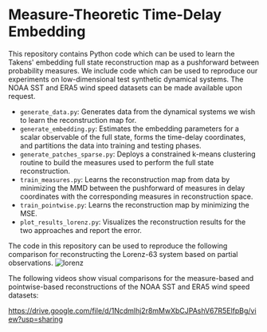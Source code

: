 # Measure-Theoretic Time-Delay Embedding

This repository contains Python code which can be used to learn the Takens' embedding full state reconstruction map as a pushforward between probability measures. We include code which can be used to reproduce our experiments on low-dimensional test synthetic dynamical systems. The NOAA SST and ERA5 wind speed datasets can be made available upon request. 

- `generate_data.py`: Generates data from the dynamical systems we wish to learn the reconstruction map for.
- `generate_embedding.py`: Estimates the embedding parameters for a scalar observable of the full state, forms the time-delay coordinates, and partitions the data into training and testing phases.
- `generate_patches_sparse.py`: Deploys a constrained k-means clustering routine to build the measures used to perform the full state reconstruction.
- `train_measures.py`: Learns the reconstruction map from data by minimizing the MMD between the pushforward of measures in delay coordinates with the corresponding measures in reconstruction space.
- `train_pointwise.py`: Learns the reconstruction map by minimizing the MSE.
- `plot_results_lorenz.py`: Visualizes the reconstruction results for the two approaches and report the error. 

The code in this repository can be used to reproduce the following comparison for reconstructing the Lorenz-63 system based on partial observations. 
![lorenz](https://github.com/user-attachments/assets/51add5b4-b863-4bc3-a724-596fb2b27306)

The following videos show visual comparisons for the measure-based and pointwise-based reconstructions of the NOAA SST and ERA5 wind speed datasets:

https://drive.google.com/file/d/1Ncdmlhj2r8mMwXbCJPAshV67R5ElfpBg/view?usp=sharing

